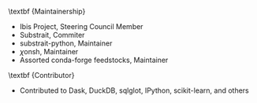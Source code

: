 \textbf {Maintainership}

* Ibis Project, Steering Council Member
* Substrait, Commiter
* substrait-python, Maintainer
* $\chi$onsh, Maintainer
* Assorted conda-forge feedstocks, Maintainer

\textbf {Contributor}

* Contributed to Dask, DuckDB, sqlglot, IPython, scikit-learn, and others
